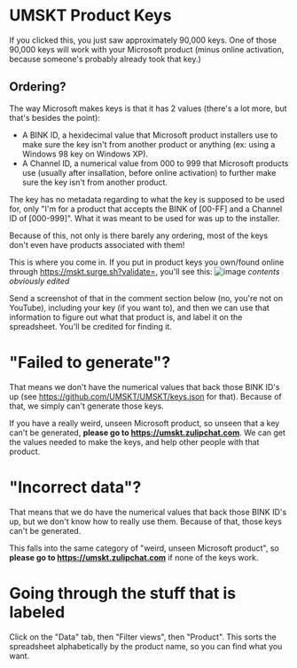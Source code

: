 # UMSKT Product Keys
If you clicked this, you just saw approximately 90,000 keys. One of those 90,000 keys will work with your Microsoft product (minus online activation, because someone's probably already took that key.)

## Ordering?
The way Microsoft makes keys is that it has 2 values (there's a lot more, but that's besides the point):
* A BINK ID, a hexidecimal value that Microsoft product installers use to make sure the key isn't from another product or anything (ex: using a Windows 98 key on Windows XP).
* A Channel ID, a numerical value from 000 to 999 that Microsoft products use (usually after insallation, before online activation) to further make sure the key isn't from another product.

The key has no metadata regarding to what the key is supposed to be used for, only "I'm for a product that accepts the BINK of \[00-FF\] and a Channel ID of \[000-999\]". What it was meant to be used for was up to the installer.

Because of this, not only is there barely any ordering, most of the keys don't even have products associated with them!

This is where you come in. If you put in product keys you own/found online through https://mskt.surge.sh?validate=, you'll see this:
![image](https://github.com/UMSKT/.github/assets/57580668/3be4e4e2-6d3b-4f5d-9958-c83a08968b5b)
*contents obviously edited*

Send a screenshot of that in the comment section below (no, you're not on YouTube), including your key (if you want to), and then we can use that information to figure out what that product is, and label it on the spreadsheet. You'll be credited for finding it.

# "Failed to generate"?

That means we don't have the numerical values that back those BINK ID's up (see https://github.com/UMSKT/UMSKT/keys.json for that). Because of that, we simply can't generate those keys.

If you have a really weird, unseen Microsoft product, so unseen that a key can't be generated, **please go to https://umskt.zulipchat.com**. We can get the values needed to make the keys, and help other people with that product.

# "Incorrect data"?

That means that we do have the numerical values that back those BINK ID's up, but we don't know how to really use them. Because of that, those keys can't be generated.

This falls into the same category of "weird, unseen Microsoft product", so **please go to https://umskt.zulipchat.com** if none of the keys work. 

# Going through the stuff that is labeled

Click on the "Data" tab, then "Filter views", then "Product". This sorts the spreadsheet alphabetically by the product name, so you can find what you want. 
